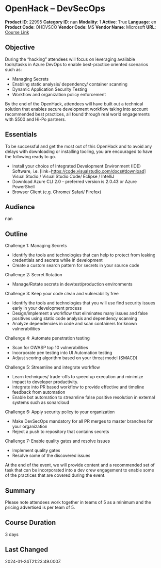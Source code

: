 # OpenHack – DevSecOps

**Product ID**: 22995
**Category ID**: nan
**Modality**: 1
**Active**: True
**Language**: en
**Product Code**: OHDVSCO
**Vendor Code**: MS
**Vendor Name**: Microsoft
**URL**: [Course Link](https://www.fastlaneus.com/course/microsoft-ohdvsco)

## Objective
During the “hacking” attendees will focus on leveraging available tools/tasks in Azure DevOps to enable best-practice oriented scenarios such as: 



- Managing Secrets
- Enabling static analysis/ dependency/ container scanning
- Dynamic Application Security Testing
- Workflow and organization policy enforcement

By the end of the OpenHack, attendees will have built out a technical solution that enables secure development workflow taking into account recommended best practices, all found through real world engagements with S500 and Hi-Po partners.

## Essentials
To be successful and get the most out of this OpenHack and to avoid any delays with downloading or installing tooling, you are encouraged to have the following ready to go. 



- Install your choice of Integrated Development Environment (IDE) Software, i.e. [link=https://code.visualstudio.com/docs#download] Visual Studio / Visual Studio Code/ Eclipse / IntelliJ
- Download Azure CLI 2.0 – preferred version is 2.0.43 or  Azure PowerShell
- Browser Client (e.g. Chrome/ Safari/ Firefox)

## Audience
nan

## Outline
Challenge 1: Managing Secrets 



- Identify the tools and technologies that can help to protect from leaking credentials and secrets while in development
- Create a custom search pattern for secrets in your source code

Challenge 2: Secret Rotation



- Manage/Rotate secrets in dev/test/production environments

Challenge 3:  Keep your code clean and vulnerability free 



- Identify the tools and technologies that you will use find security issues early in your development process
- Design/implement a workflow that eliminates many issues and false positives using static code analysis and dependency scanning
- Analyze dependencies in code and scan containers for known vulnerabilities

Challenge 4: Automate penetration testing 



- Scan for OWASP top 10 vulnerabilities
- Incorporate pen testing into UI Automation testing
- Adjust scoring algorithm based on your threat model (SMACD)

Challenge 5: Streamline and integrate workflow 



- Learn techniques/ trade-offs to speed up execution and minimize impact to developer productivity.
- Integrate into PR based workflow to provide effective and timeline feedback from automation
- Enable bot automation to streamline false positive resolution in external systems such as sonarcloud

Challenge 6: Apply security policy to your organization 



- Make DevSecOps mandatory for all PR merges to master branches for your organization
- Reject a push to repository that contains secrets

Challenge 7: Enable quality gates and resolve issues 



- Implement quality gates
- Resolve some of the discovered issues
 
At the end of the event, we will provide content and a recommended set of task that can be incorporated into a dev crew engagement to enable some of the practices that are covered during the event.

## Summary
Please note attendees work together in teams of 5 as a minimum and the pricing advertised is per team of 5.

## Course Duration
3 days

## Last Changed
2024-01-24T21:23:49.000Z
